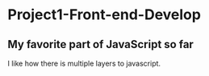 # Project1-Front-end-Develop

## My favorite part of JavaScript so far

I like how there is multiple layers to javascript.